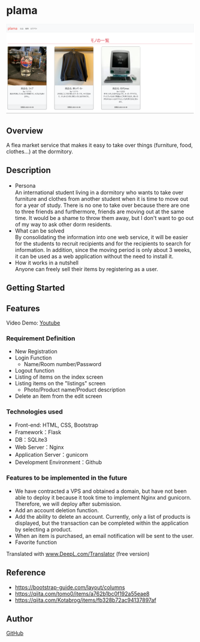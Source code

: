 # plama
![This is an image](https://github.com/Sosuke1019/plama/blob/main/static/images/plama_indexpage.png)

## Overview
A flea market service that makes it easy to take over things (furniture, food, clothes...) at the dormitory. 

## Description
-  Persona　<br>
An international student living in a dormitory who wants to take over furniture and clothes from another student when it is time to move out for a year of study. There is no one to take over because there are one to three friends and furthermore, friends are moving out at the same time. It would be a shame to throw them away, but I don't want to go out of my way to ask other dorm residents.
- What can be solved <br>
By consolidating the information into one web service, it will be easier for the students to recruit recipients and for the recipients to search for information. In addition, since the moving period is only about 3 weeks, it can be used as a web application without the need to install it.
- How it works in a nutshell<br>
Anyone can freely sell their items by registering as a user.

## Getting Started

## Features
Video Demo: [Youtube](https://github.com/Sosuke1019) <br>

### Requirement Definition  
- New Registration
- Login Function
	- Name/Room number/Password
- Logout function
- Listing of items on the index screen
- Listing items on the "listings" screen
	- Photo/Product name/Product description
- Delete an item from the edit screen

### Technologies used
- Front-end: HTML, CSS, Bootstrap
- Framework：Flask
- DB：SQLite3
- Web Server：Nginx
- Application Server：gunicorn
- Development Environment：Github

### Features to be implemented in the future
- We have contracted a VPS and obtained a domain, but have not been able to deploy it because it took time to implement Nginx and gunicorn. Therefore, we will deploy after submission.
- Add an account deletion function.
- Add the ability to delete an account. Currently, only a list of products is displayed, but the transaction can be completed within the application by selecting a product.
- When an item is purchased, an email notification will be sent to the user.
- Favorite function

Translated with www.DeepL.com/Translator (free version)

## Reference
- https://bootstrap-guide.com/layout/columns
- https://qiita.com/tomo0/items/a762b1bc0f192a55eae8
- https://qiita.com/Kotabrog/items/fb328b72ac94137897af

## Author
[GitHub](https://github.com/Sosuke1019)

